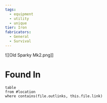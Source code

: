 ```yaml
---
tags:
  - equipment
  - utility
  - unique
tier: Iron
fabricators:
  - General
  - Survival
---
```

![[Old Sparky Mk2.png]]
# Found In
```dataview
table
from #location 
where contains(file.outlinks, this.file.link)
```
